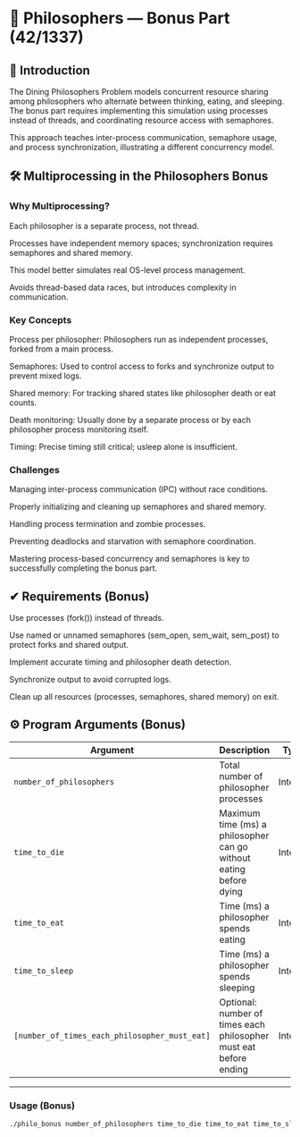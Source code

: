 # 🍝 Philosophers — Bonus Part (42/1337)
## 📖 Introduction
The Dining Philosophers Problem models concurrent resource sharing among philosophers who alternate between thinking, eating, and sleeping. The bonus part requires implementing this simulation using processes instead of threads, and coordinating resource access with semaphores.

This approach teaches inter-process communication, semaphore usage, and process synchronization, illustrating a different concurrency model.

## 🛠 Multiprocessing in the Philosophers Bonus
### Why Multiprocessing?
Each philosopher is a separate process, not thread.

Processes have independent memory spaces; synchronization requires semaphores and shared memory.

This model better simulates real OS-level process management.

Avoids thread-based data races, but introduces complexity in communication.

### Key Concepts
Process per philosopher: Philosophers run as independent processes, forked from a main process.

Semaphores: Used to control access to forks and synchronize output to prevent mixed logs.

Shared memory: For tracking shared states like philosopher death or eat counts.

Death monitoring: Usually done by a separate process or by each philosopher process monitoring itself.

Timing: Precise timing still critical; usleep alone is insufficient.

### Challenges
Managing inter-process communication (IPC) without race conditions.

Properly initializing and cleaning up semaphores and shared memory.

Handling process termination and zombie processes.

Preventing deadlocks and starvation with semaphore coordination.

Mastering process-based concurrency and semaphores is key to successfully completing the bonus part.

## ✔ Requirements (Bonus)
Use processes (fork()) instead of threads.

Use named or unnamed semaphores (sem_open, sem_wait, sem_post) to protect forks and shared output.

Implement accurate timing and philosopher death detection.

Synchronize output to avoid corrupted logs.

Clean up all resources (processes, semaphores, shared memory) on exit.

## ⚙️ Program Arguments (Bonus)

| Argument                                   | Description                                                        | Type     | Required |
|--------------------------------------------|--------------------------------------------------------------------|----------|----------|
| `number_of_philosophers`                   | Total number of philosopher processes                              | Integer  | Yes      |
| `time_to_die`                              | Maximum time (ms) a philosopher can go without eating before dying| Integer  | Yes      |
| `time_to_eat`                              | Time (ms) a philosopher spends eating                             | Integer  | Yes      |
| `time_to_sleep`                            | Time (ms) a philosopher spends sleeping                           | Integer  | Yes      |
| `[number_of_times_each_philosopher_must_eat]` | Optional: number of times each philosopher must eat before ending| Integer  | No       |

---

### Usage (Bonus)

```bash
./philo_bonus number_of_philosophers time_to_die time_to_eat time_to_sleep [number_of_times_each_philosopher_must_eat]
